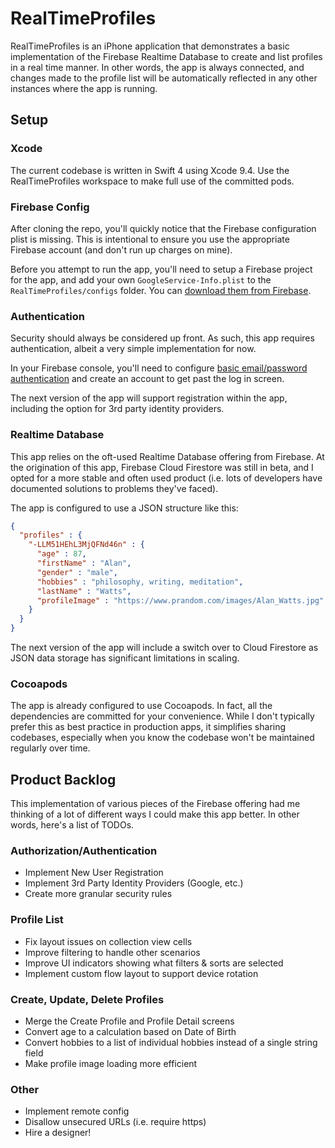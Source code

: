 # RealTimeProfiles
RealTimeProfiles is an iPhone application that demonstrates a basic implementation of the Firebase Realtime Database to create and list profiles in a real time manner. In other words, the app is always connected, and changes made to the profile list will be automatically reflected in any other instances where the app is running.

## Setup
### Xcode
The current codebase is written in Swift 4 using Xcode 9.4. Use the RealTimeProfiles workspace to make full use of the committed pods.

### Firebase Config
After cloning the repo, you'll quickly notice that the Firebase configuration plist is missing. This is intentional to ensure you use the appropriate Firebase account (and don't run up charges on mine).

Before you attempt to run the app, you'll need to setup a Firebase project for the app, and add your own `GoogleService-Info.plist` to the `RealTimeProfiles/configs` folder. You can [download them from Firebase](https://support.google.com/firebase/answer/7015592). 

### Authentication
Security should always be considered up front. As such, this app requires authentication, albeit a very simple implementation for now. 

In your Firebase console, you'll need to configure [basic email/password authentication](https://firebase.google.com/docs/auth/ios/password-auth) and create an account to get past the log in screen.

The next version of the app will support registration within the app, including the option for 3rd party identity providers. 

### Realtime Database
This app relies on the oft-used Realtime Database offering from Firebase. At the origination of this app, Firebase Cloud Firestore was still in beta, and I opted for a more stable and often used product (i.e. lots of developers have documented solutions to problems they've faced). 

The app is configured to use a JSON structure like this:
```JSON
{
  "profiles" : {
    "-LLM51HEhL3MjQFNd46n" : {
      "age" : 87,
      "firstName" : "Alan",
      "gender" : "male",
      "hobbies" : "philosophy, writing, meditation",
      "lastName" : "Watts",
      "profileImage" : "https://www.prandom.com/images/Alan_Watts.jpg"
    }
  }
}
```

The next version of the app will include a switch over to Cloud Firestore as JSON data storage has significant limitations in scaling.

### Cocoapods
The app is already configured to use Cocoapods. In fact, all the dependencies are committed for your convenience. While I don't typically prefer this as best practice in production apps, it simplifies sharing codebases, especially when you know the codebase won't be maintained regularly over time.

## Product Backlog
This implementation of various pieces of the Firebase offering had me thinking of a lot of different ways I could make this app better. In other words, here's a list of TODOs.

### Authorization/Authentication
* Implement New User Registration
* Implement 3rd Party Identity Providers (Google, etc.)
* Create more granular security rules

### Profile List
* Fix layout issues on collection view cells
* Improve filtering to handle other scenarios
* Improve UI indicators showing what filters & sorts are selected
* Implement custom flow layout to support device rotation
 
### Create, Update, Delete Profiles
* Merge the Create Profile and Profile Detail screens
* Convert age to a calculation based on Date of Birth
* Convert hobbies to a list of individual hobbies instead of a single string field
* Make profile image loading more efficient

### Other
* Implement remote config
* Disallow unsecured URLs (i.e. require https)
* Hire a designer!